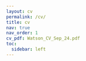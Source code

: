 ```yaml
---
layout: cv
permalink: /cv/
title: cv
nav: true
nav_order: 1
cv_pdf: Watson_CV_Sep_24.pdf
toc:
  sidebar: left
---
```

